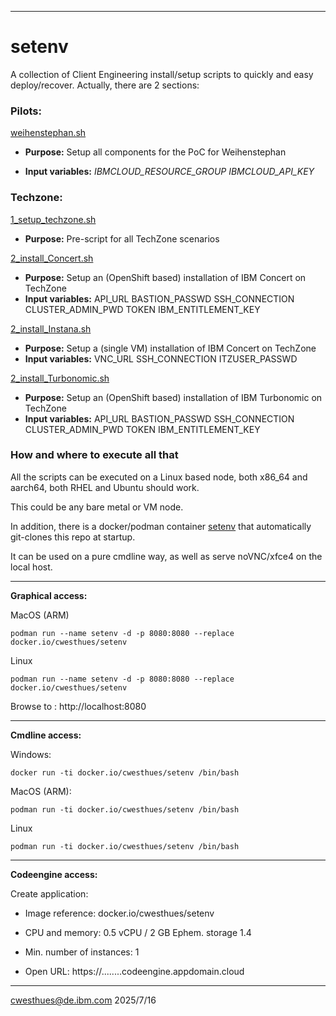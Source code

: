 ---

# setenv

A collection of Client Engineering install/setup scripts
to quickly and easy deploy/recover.
Actually, there are 2 sections:

### Pilots:
  [weihenstephan.sh](Pilots/weihenstephan.sh)
  
  - **Purpose:** Setup all components for the PoC for Weihenstephan
  
  - **Input variables:** _IBMCLOUD_RESOURCE_GROUP IBMCLOUD_API_KEY_

### Techzone:
  [1_setup_techzone.sh](Techzone/1_setup_techzone.sh)

  - **Purpose:** Pre-script for all TechZone scenarios

  [2_install_Concert.sh](Techzone/2_install_Concert.sh)
   
  - **Purpose:** Setup an (OpenShift based) installation of IBM Concert on TechZone
  - **Input variables:** API_URL BASTION_PASSWD SSH_CONNECTION CLUSTER_ADMIN_PWD TOKEN IBM_ENTITLEMENT_KEY
   
  [2_install_Instana.sh](Techzone/2_install:Instana.sh)
  
  - **Purpose:** Setup a (single VM) installation of IBM Concert on TechZone
  - **Input variables:** VNC_URL SSH_CONNECTION ITZUSER_PASSWD

  [2_install_Turbonomic.sh](Techzone/2_install_Turbonomic.sh)
  
  - **Purpose:** Setup an (OpenShift based) installation of IBM Turbonomic on TechZone
  - **Input variables:** API_URL BASTION_PASSWD SSH_CONNECTION CLUSTER_ADMIN_PWD TOKEN IBM_ENTITLEMENT_KEY

### How and where to execute all that

All the scripts can be executed on a Linux based node, both x86_64 and aarch64, both RHEL and Ubuntu should work.

This could be any bare metal or VM node.

In addition, there is a docker/podman container [setenv](https://hub.docker.com/u/cwesthues) that automatically git-clones this repo at startup.

It can be used on a pure cmdline way, as well as serve noVNC/xfce4 on the local host.
___

**Graphical access:**

MacOS (ARM) 
```
podman run --name setenv -d -p 8080:8080 --replace docker.io/cwesthues/setenv
```
Linux
```
podman run --name setenv -d -p 8080:8080 --replace docker.io/cwesthues/setenv
```
Browse to : http://localhost:8080
___

**Cmdline access:**

Windows: 
```
docker run -ti docker.io/cwesthues/setenv /bin/bash
```
MacOS (ARM):
```
podman run -ti docker.io/cwesthues/setenv /bin/bash
```
Linux
```
podman run -ti docker.io/cwesthues/setenv /bin/bash
```
___

**Codeengine access:**

Create application:
   
  - Image reference: docker.io/cwesthues/setenv

  - CPU and memory: 0.5 vCPU / 2 GB   Ephem. storage 1.4

  - Min. number of instances: 1
      
  - Open URL: https://........codeengine.appdomain.cloud
___

cwesthues@de.ibm.com 2025/7/16
